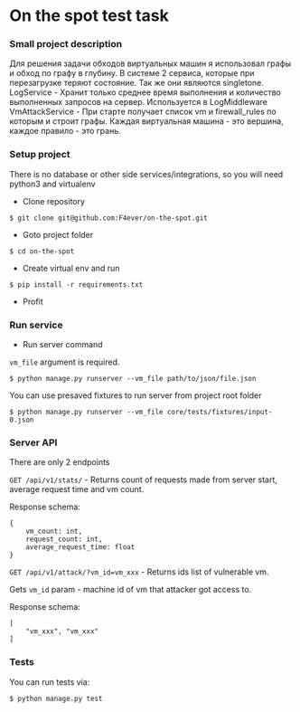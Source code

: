 # On the spot test task

### Small project description ###

Для решения задачи обходов виртуальных машин я использовал графы и обход по графу в глубину.
В системе 2 сервиса, которые при перезагрузке теряют состояние. Так же они являются singletone.
LogService - Хранит только среднее время выполнения и количество выполненных запросов на сервер. Используется в LogMiddleware
VmAttackService - При старте получает список vm и firewall_rules по которым и строит графы. 
Каждая виртуальная машина - это вершина, каждое правило - это грань.


### Setup project ###
There is no database or other side services/integrations, so you will need python3 and virtualenv

- Clone repository

`$ git clone git@github.com:F4ever/on-the-spot.git`

- Goto project folder

`$ cd on-the-spot`

- Create virtual env and run

`$ pip install -r requirements.txt`

- Profit

### Run service ###

- Run server command

`vm_file` argument is required. 

`$ python manage.py runserver --vm_file path/to/json/file.json`

You can use presaved fixtures to run server from project root folder

`$ python manage.py runserver --vm_file core/tests/fixtures/input-0.json`

### Server API ###

There are only 2 endpoints

`GET /api/v1/stats/` - Returns count of requests made from server start, average request time and vm count.

Response schema: 

```
{
    vm_count: int,  
    request_count: int,
    average_request_time: float
}
```

`GET /api/v1/attack/?vm_id=vm_xxx` - Returns ids list of vulnerable vm.

Gets `vm_id` param - machine id of vm that attacker got access to. 

Response schema: 

```
[
    "vm_xxx", "vm_xxx"
]
```

### Tests ###

You can run tests via:

`$ python manage.py test`
